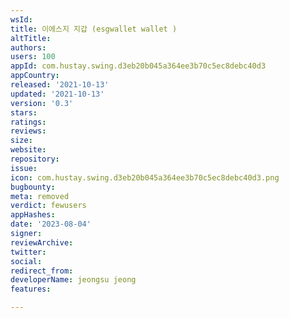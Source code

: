 ```yaml
---
wsId: 
title: 이에스지 지갑 (esgwallet wallet )
altTitle: 
authors: 
users: 100
appId: com.hustay.swing.d3eb20b045a364ee3b70c5ec8debc40d3
appCountry: 
released: '2021-10-13'
updated: '2021-10-13'
version: '0.3'
stars: 
ratings: 
reviews: 
size: 
website: 
repository: 
issue: 
icon: com.hustay.swing.d3eb20b045a364ee3b70c5ec8debc40d3.png
bugbounty: 
meta: removed
verdict: fewusers
appHashes: 
date: '2023-08-04'
signer: 
reviewArchive: 
twitter: 
social: 
redirect_from: 
developerName: jeongsu jeong
features: 

---
```


